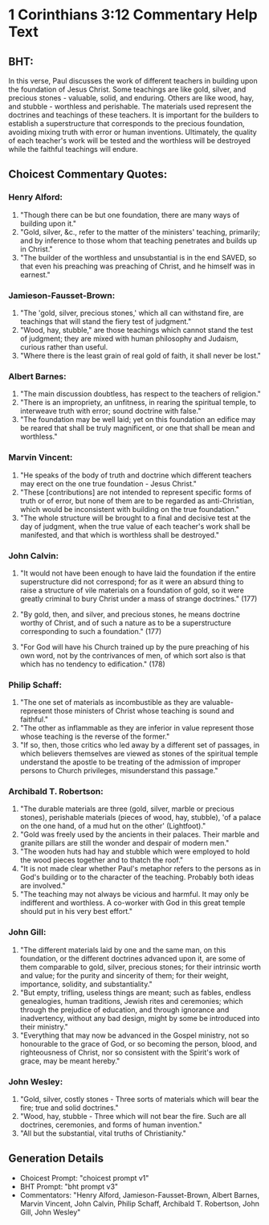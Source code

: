 # 1 Corinthians 3:12 Commentary Help Text

## BHT:
In this verse, Paul discusses the work of different teachers in building upon the foundation of Jesus Christ. Some teachings are like gold, silver, and precious stones - valuable, solid, and enduring. Others are like wood, hay, and stubble - worthless and perishable. The materials used represent the doctrines and teachings of these teachers. It is important for the builders to establish a superstructure that corresponds to the precious foundation, avoiding mixing truth with error or human inventions. Ultimately, the quality of each teacher's work will be tested and the worthless will be destroyed while the faithful teachings will endure.

## Choicest Commentary Quotes:
### Henry Alford:
1. "Though there can be but one foundation, there are many ways of building upon it."
2. "Gold, silver, &c., refer to the matter of the ministers' teaching, primarily; and by inference to those whom that teaching penetrates and builds up in Christ."
3. "The builder of the worthless and unsubstantial is in the end SAVED, so that even his preaching was preaching of Christ, and he himself was in earnest."

### Jamieson-Fausset-Brown:
1. "The 'gold, silver, precious stones,' which all can withstand fire, are teachings that will stand the fiery test of judgment."
2. "Wood, hay, stubble," are those teachings which cannot stand the test of judgment; they are mixed with human philosophy and Judaism, curious rather than useful.
3. "Where there is the least grain of real gold of faith, it shall never be lost."

### Albert Barnes:
1. "The main discussion doubtless, has respect to the teachers of religion."
2. "There is an impropriety, an unfitness, in rearing the spiritual temple, to interweave truth with error; sound doctrine with false."
3. "The foundation may be well laid; yet on this foundation an edifice may be reared that shall be truly magnificent, or one that shall be mean and worthless."

### Marvin Vincent:
1. "He speaks of the body of truth and doctrine which different teachers may erect on the one true foundation - Jesus Christ."
2. "These [contributions] are not intended to represent specific forms of truth or of error, but none of them are to be regarded as anti-Christian, which would be inconsistent with building on the true foundation."
3. "The whole structure will be brought to a final and decisive test at the day of judgment, when the true value of each teacher's work shall be manifested, and that which is worthless shall be destroyed."

### John Calvin:
1. "It would not have been enough to have laid the foundation if the entire superstructure did not correspond; for as it were an absurd thing to raise a structure of vile materials on a foundation of gold, so it were greatly criminal to bury Christ under a mass of strange doctrines." (177)

2. "By gold, then, and silver, and precious stones, he means doctrine worthy of Christ, and of such a nature as to be a superstructure corresponding to such a foundation." (177)

3. "For God will have his Church trained up by the pure preaching of his own word, not by the contrivances of men, of which sort also is that which has no tendency to edification." (178)

### Philip Schaff:
1. "The one set of materials as incombustible as they are valuable-represent those ministers of Christ whose teaching is sound and faithful." 
2. "The other as inflammable as they are inferior in value represent those whose teaching is the reverse of the former." 
3. "If so, then, those critics who led away by a different set of passages, in which believers themselves are viewed as stones of the spiritual temple understand the apostle to be treating of the admission of improper persons to Church privileges, misunderstand this passage."

### Archibald T. Robertson:
1. "The durable materials are three (gold, silver, marble or precious stones), perishable materials (pieces of wood, hay, stubble), 'of a palace on the one hand, of a mud hut on the other' (Lightfoot)."
2. "Gold was freely used by the ancients in their palaces. Their marble and granite pillars are still the wonder and despair of modern men."
3. "The wooden huts had hay and stubble which were employed to hold the wood pieces together and to thatch the roof."
4. "It is not made clear whether Paul's metaphor refers to the persons as in God's building or to the character of the teaching. Probably both ideas are involved."
5. "The teaching may not always be vicious and harmful. It may only be indifferent and worthless. A co-worker with God in this great temple should put in his very best effort."

### John Gill:
1. "The different materials laid by one and the same man, on this foundation, or the different doctrines advanced upon it, are some of them comparable to gold, silver, precious stones; for their intrinsic worth and value; for the purity and sincerity of them; for their weight, importance, solidity, and substantiality."
2. "But empty, trifling, useless things are meant; such as fables, endless genealogies, human traditions, Jewish rites and ceremonies; which through the prejudice of education, and through ignorance and inadvertency, without any bad design, might by some be introduced into their ministry."
3. "Everything that may now be advanced in the Gospel ministry, not so honourable to the grace of God, or so becoming the person, blood, and righteousness of Christ, nor so consistent with the Spirit's work of grace, may be meant hereby."

### John Wesley:
1. "Gold, silver, costly stones - Three sorts of materials which will bear the fire; true and solid doctrines."
2. "Wood, hay, stubble - Three which will not bear the fire. Such are all doctrines, ceremonies, and forms of human invention."
3. "All but the substantial, vital truths of Christianity."


## Generation Details
- Choicest Prompt: "choicest prompt v1"
- BHT Prompt: "bht prompt v3"
- Commentators: "Henry Alford, Jamieson-Fausset-Brown, Albert Barnes, Marvin Vincent, John Calvin, Philip Schaff, Archibald T. Robertson, John Gill, John Wesley"
